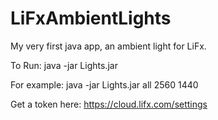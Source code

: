 # LiFxAmbientLights

My very first java app, an ambient light for LiFx.


To Run:
java -jar Lights.jar <api token> <selector> <screen width> <screen height>

For example:
java -jar Lights.jar <api token> all 2560 1440

Get a token here:
https://cloud.lifx.com/settings